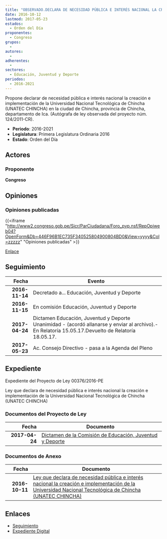 ```yaml
---
title: "OBSERVADO.DECLARA DE NECESIDAD PÚBLICA E INTERÉS NACIONAL LA CREACIÓN E IMPLEMENTACIÓN DE LA UNIVERSIDAD NACIONAL TECNOLOGÍA DE CHINCHA (UNATEC CHINCHA)"
date: 2016-10-12
lastmod: 2017-05-23
estados: 
  - Orden del Día
proponentes: 
  - Congreso
grupos: 
  - 
autores: 
  - 
adherentes: 
  - 
sectores: 
  - Educación, Juventud y Deporte
periodos: 
  - 2016-2021
---
```


Propone declarar de necesidad pública e interés nacional la creación e implementación de la Universidad Nacional Tecnológica de Chincha (UNATEC CHINCHA) en la ciudad de Chincha, provincia de Chincha, departamento de Ica. (Autógrafa de ley observada del proyecto núm. 124/2011-CR).

- **Periodo**: 2016-2021
- **Legislatura**: Primera Legislatura Ordinaria 2016
- **Estado**: Orden del Día

## Actores

### Proponente

**Congreso**


## Opiniones

### Opiniones publicadas

{{<iframe "http://www2.congreso.gob.pe/Sicr/ParCiudadana/Foro_pvp.nsf/RepOpiweb04?OpenForm&Db=446F96B1EC735F340525804900804BD0&View=yyyy&Col=zzzzz" "Opiniones publicadas" >}}

[Enlace](http://www2.congreso.gob.pe/Sicr/ParCiudadana/Foro_pvp.nsf/RepOpiweb04?OpenForm&Db=446F96B1EC735F340525804900804BD0&View=yyyy&Col=zzzzz)

## Seguimiento

| Fecha | Evento |
|------:|--------|
| **2016-11-14** | Decretado a... Educación, Juventud y Deporte|
| **2016-11-15** | En comisión Educación, Juventud y Deporte|
| **2017-04-24** | Dictamen Educación, Juventud y Deporte Unanimidad - (acordó allanarse y enviar al archivo).-En Relatoría 15.05.17.Devuelto de Relatoría 18.05.17.|
| **2017-05-23** | Ac. Consejo Directivo - pasa a la Agenda del Pleno|


## Expediente

Expediente del Proyecto de Ley 00376/2016-PE

Ley que declara de necesidad pública e interés nacional la creación e implementación de la Universidad Nacional Tecnológica de Chincha (UNATEC CHINCHA)


### Documentos del Proyecto de Ley

| Fecha | Documento |
|------:|--------|
| **2017-04-24** | [Dictamen de la Comisión de Educación, Juventud y Deporte](http://www.leyes.congreso.gob.pe/Documentos/2016_2021/Dictamenes/Proyectos_de_Ley/00376DC10MAY20170424.PDF) |

### Documentos de Anexo

| Fecha | Documento |
|------:|--------|
| **2016-10-11** | [Ley que declara de necesidad pública e interés nacional la creación e implementación de la Universidad Nacional Tecnológica de Chincha (UNATEC CHINCHA)](http://www.leyes.congreso.gob.pe/Documentos/2016_2021/Proyectos_de_Ley_y_de_Resoluciones_Legislativas/PL0037620161011.pdf) |

## Enlaces 

- [Seguimiento](http://www2.congreso.gob.pe/Sicr/TraDocEstProc/CLProLey2016.nsf/f7fff46988ca05b1052578e100829cc7/4523d85412afbb630525804a006032f5?OpenDocument)
- [Expediente Digital](http://www2.congreso.gob.pehttp://www2.congreso.gob.pe/Sicr/TraDocEstProc/CLProLey2016.nsf/f7fff46988ca05b1052578e100829cc7/4523d85412afbb630525804a006032f5?OpenDocument&Click=05257FB7005EB655.eb71d0cf91d8294e05256cdf006b5706/$Body/0.1C6C)

